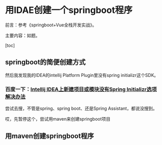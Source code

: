 # 用IDAE创建一个springboot程序

前言：参考《springboot+Vue全栈开发实战》。

主要内容：如题。

[toc]

## springboot的简便创建方式

然后我发现我的IDEA的intellij Platform Plugin里没有spring initializr这个SDK。

### 百度一下：[Intellij IDEA上新建项目或模块没有Spring Initializr选项解决办法](https://blog.csdn.net/h363659487/article/details/80322624?utm_source=blogxgwz1)

尝试去搜，不管是spring、spring boot、还是Spring Assistant，都说没搜到。

哎，先暂停这个，尝试用maven来创建springboot项目

## 用maven创建springboot程序

